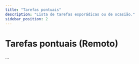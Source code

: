 ```yaml
---
title: "Tarefas pontuais"
description: "Lista de tarefas esporádicas ou de ocasião."
sidebar_position: 2
---
```


# Tarefas pontuais (Remoto)

...

